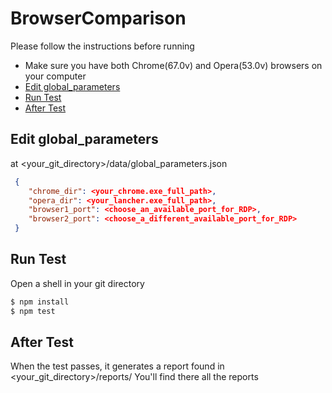 # BrowserComparison

Please follow the instructions before running


  - Make sure you have both Chrome(67.0v) and Opera(53.0v) browsers on your computer
  - [Edit global_parameters](#edit-global_parameters)
  - [Run Test](#run-test)
  - [After Test](#run-test)

## Edit global_parameters

at <your_git_directory>/data/global_parameters.json
```json
 { 
    "chrome_dir": <your_chrome.exe_full_path>,
    "opera_dir": <your_lancher.exe_full_path>,
    "browser1_port": <choose_an_available_port_for_RDP>,
    "browser2_port": <choose_a_different_available_port_for_RDP>
 }
```
## Run Test

Open a shell in your git directory
```sh
$ npm install
$ npm test
```

## After Test

When the test passes, it generates a report found in <your_git_directory>/reports/ 
You'll find there all the reports